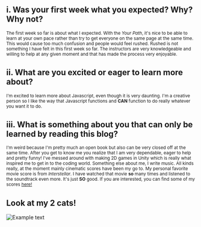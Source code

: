 ## i. Was your first week what you expected? Why? Why not?

<sub>The first week so far is about what I expected. With the *Your Path*, it's nice to be able to learn at your own pace rather than try to get everyone on the same page at the same time. This would cause too much confusion and people would feel rushed. Rushed is not something I have felt in this first week so far. The instructors are very knowledgeable and willing to help at any given moment and that has made the process very enjoyable.</sub>

## ii. What are you excited or eager to learn more about?

<sub>I'm excited to learn more about Javascript, even though it is very daunting. I'm a creative person so I like the way that Javascript functions and **CAN** function to do really whatever you want it to do.</sub>

## iii. What is something about you that can only be learned by reading this blog?

<sub>I'm weird because I'm pretty much an open book but also can be very closed off at the same time. After you get to know me you realize that I am very dependable, eager to help and pretty funny! I've messed around with making 2D games in Unity which is really what inspired me to get in to the coding world. Something else about me, I write music. All kinds really, at the moment mainly cinematic scores have been my go to. My personal favorite movie score is from *Interstellar*. I have watched that movie **so** many times and listened to the soundtrack even more. It's just **SO** good. If you are interested, you can find some of my scores [here!](https://www.youtube.com/channel/UCsODJpIV9Zgn72ympqGVT-A)</sub>

## Look at my 2 cats!

![Example text][def]

[def]: https://cdn.britannica.com/39/7139-050-A88818BB/Himalayan-chocolate-point.jpg